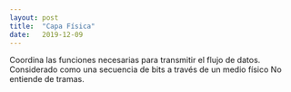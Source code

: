 ```yaml
---
layout: post
title:  "Capa Física"
date:   2019-12-09
---
```


Coordina las funciones necesarias para transmitir el flujo de datos. Considerado como una secuencia de bits a través de un medio físico No entiende de tramas.